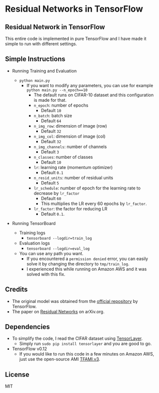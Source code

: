 # Residual Networks in TensorFlow

## Residual Network in TensorFlow
This entire code is implemented in pure TensorFlow and I have made it simple to run with different settings.

## Simple Instructions
- Running Training and Evaluation
    - `python main.py`
        - If you want to modify any parameters, you can use for example `python main.py --n_epoch==10`
            - The default runs on CIFAR-10 dataset and this configuration is made for that.
            - `n_epoch`: number of epochs
                - Default `10`
            - `n_batch`: batch size
                - Default `64`
            - `n_img_row`: dimension of image (row)
                - Default `32`
            - `n_img_col`: dimension of image (col)
                - Default `32`
            - `n_img_channels`: number of channels
                - Default `3`
            - `n_classes`: number of classes
                - Default `10`
            - `lr`: learning rate (momentum optimizer)
                - Default `0.1`
            - `n_resid_units`: number of residual units
                - Default `5`
            - `lr_schedule`: number of epoch for the learning rate to decrease by `lr_factor`
                - Default `60`
                - This multiplies the LR every 60 epochs by `lr_factor`.
            - `lr_factor`: the factor for reducing LR
                - Default `0.1`.
        
- Running TensorBoard
    - Training logs
        - `tensorboard --logdir=train_log`
    - Evaluation logs
        - `tensorboard --logdir=eval_log`
    - You can use any path you want. 
        - If you encountered a `permission denied` error, you can easily solve it by changing the directory to `tmp/train_log`.
        - I experienced this while running on Amazon AWS and it was solved with this fix.

## Credits
- The original model was obtained from the [official repository](https://github.com/tensorflow/models/tree/master/resnet) by TensorFlow.
- The paper on [Residual Networks](https://arxiv.org/abs/1512.03385) on arXiv.org.

## Dependencies
- To simplify the code, I read the CIFAR dataset using [TensorLayer](https://github.com/zsdonghao/tensorlayer).
    - Simply run `sudo pip install tensorlayer` and you are good to go.
- TensorFlow v0.12
    - If you would like to run this code in a few minutes on Amazon AWS, just use the open-source AMI [TFAMI.v3](https://github.com/ritchieng/tensorflow-aws-ami).

## License
MIT

